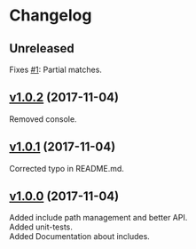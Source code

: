 # Changelog

## Unreleased

Fixes [#1](https://github.com/IUnknown68/require-rewrite/issues/1): Partial matches.

## [v1.0.2](https://github.com/IUnknown68/require-rewrite/releases/tag/v1.0.2) (2017-11-04)

Removed console.

## [v1.0.1](https://github.com/IUnknown68/require-rewrite/releases/tag/v1.0.1) (2017-11-04)

Corrected typo in README.md.

## [v1.0.0](https://github.com/IUnknown68/require-rewrite/releases/tag/v1.0.0) (2017-11-04)

Added include path management and better API.  
Added unit-tests.  
Added Documentation about includes.  
